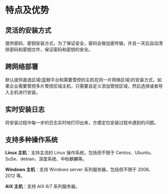 # 特点及优势

## 灵活的安装方式

提供密码、密钥安装方式，为了保证安全，密码会做加密传输，并且一天后自动清除密码和密钥文件，保证密码和密钥的安全。

## 跨网络部署

默认提供直连区域(蓝鲸平台和需要管控的主机在同一片网络区域)的安装方式，如果企业需要管控多片管控区域主机，只需要自定义添加管控区域，然后选择或者导入主机进行安装。

## 实时安装日志

将安装过程中每一步的日志实时地打印出来，方便定位安装过程中遇到的问题。

## 支持多种操作系统

**Linux 主机**：支持主流的 Linux 操作系统，包括但不限于 Centos、Ubuntu、SuSe、debian、深度系统、中标麒麟等。

**Windows 主机**：支持 Windows server 系列服务器，包括但不限于 2008、2012 等。

**AIX 主机**：支持 AIX 6/7 系列服务器。